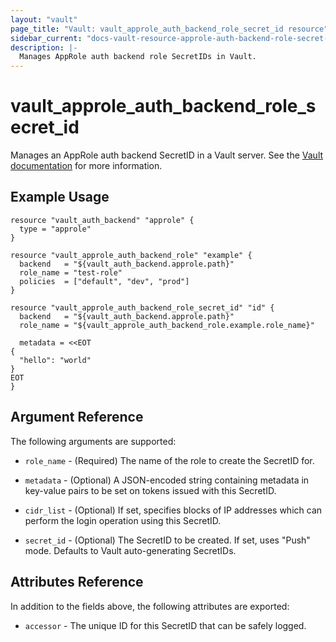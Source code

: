 ```yaml
---
layout: "vault"
page_title: "Vault: vault_approle_auth_backend_role_secret_id resource"
sidebar_current: "docs-vault-resource-approle-auth-backend-role-secret-id"
description: |-
  Manages AppRole auth backend role SecretIDs in Vault.
---
```


# vault\_approle\_auth\_backend\_role\_secret\_id

Manages an AppRole auth backend SecretID in a Vault server. See the [Vault
documentation](https://www.vaultproject.io/docs/auth/approle.html) for more
information.

## Example Usage

```hcl
resource "vault_auth_backend" "approle" {
  type = "approle"
}

resource "vault_approle_auth_backend_role" "example" {
  backend   = "${vault_auth_backend.approle.path}"
  role_name = "test-role"
  policies  = ["default", "dev", "prod"]
}

resource "vault_approle_auth_backend_role_secret_id" "id" {
  backend   = "${vault_auth_backend.approle.path}"
  role_name = "${vault_approle_auth_backend_role.example.role_name}"

  metadata = <<EOT
{
  "hello": "world"
}
EOT
}
```

## Argument Reference

The following arguments are supported:

* `role_name` - (Required) The name of the role to create the SecretID for.

* `metadata` - (Optional) A JSON-encoded string containing metadata in
  key-value pairs to be set on tokens issued with this SecretID.

* `cidr_list` - (Optional) If set, specifies blocks of IP addresses which can
  perform the login operation using this SecretID.

* `secret_id` - (Optional) The SecretID to be created. If set, uses "Push"
  mode.  Defaults to Vault auto-generating SecretIDs.

## Attributes Reference

In addition to the fields above, the following attributes are exported:

* `accessor` - The unique ID for this SecretID that can be safely logged.
